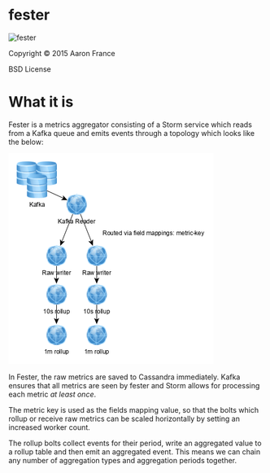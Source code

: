 # fester

![fester](http://i.imgur.com/7mCWBTV.jpg)

Copyright © 2015 Aaron France

BSD License

What it is
==========

Fester is a metrics aggregator consisting of a Storm service which
reads from a Kafka queue and emits events through a topology which
looks like the below:

![dataflow](/resources/dataflow.png)

In Fester, the raw metrics are saved to Cassandra immediately. Kafka
ensures that all metrics are seen by fester and Storm allows for
processing each metric *at least once*.

The metric key is used as the fields mapping value, so that the bolts
which rollup or receive raw metrics can be scaled horizontally by
setting an increased worker count.

The rollup bolts collect events for their period, write an aggregated
value to a rollup table and then emit an aggregated event. This means
we can chain any number of aggregation types and aggregation periods
together.
